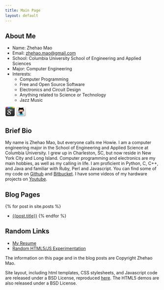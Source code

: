 ```yaml
---
title: Main Page
layout: default
---
```


## About Me

* Name: Zhehao Mao
* Email: zhehao.mao@gmail.com
* School: Columbia University School of Engineering and Applied Sciences
* Major: Computer Engineering
* Interests:
	* Computer Programming
	* Free and Open Source Software
	* Electronics and Circuit Design
	* Anything related to Science or Technology
	* Jazz Music

[![Google Plus](images/google_plus_32.png)](https://plus.google.com/104423634081365897250/about)
[![Github](images/github_32.png)](https://github.com/zhemao)


## Brief Bio

My name is Zhehao Mao, but everyone calls me Howie. I am a computer engineering major in the School of 
Engineering and Applied Science at Columbia University. I grew up in 
Charleston, SC, but now reside in New York City and Long Island. Computer 
programming and electronics are my main hobbies, as well as my calling in life. 
I am proficient in Python, C, C++, and Java and familiar with Ruby, Perl and 
Javascript. You can find some of my code on [Github](https://github.com/zhemao) 
and [Bitbucket](https://bitbucket.org/zhemao). I have some videos of my
hardware projects on [Youtube](http://www.youtube.com/zhemaoce).

## Blog Pages
{% for post in site.posts %}
* [{{post.title}}]({{post.url}})
{% endfor %}

## Random Links

* [My Resume](https://bitbucket.org/zhemao/resume/downloads/resume.pdf)
* [Random HTML5/JS Experimentation](html5/)

The information on this page and in the blog posts are Copyright Zhehao Mao.

Site layout, including html templates, CSS stylesheets, and Javascript code
are released under a BSD License, reproduced [here](/bsd-license.txt). The HTML5
demos are also released under a BSD License. 
